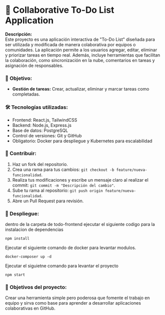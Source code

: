 # 📝 Collaborative To-Do List Application

**Descripción:**  
Este proyecto es una aplicación interactiva de "To-Do List" diseñada para ser utilizada y modificada de manera colaborativa por equipos o comunidades. La aplicación permite a los usuarios agregar, editar, eliminar y priorizar tareas en tiempo real. Además, incluye herramientas que facilitan la colaboración, como sincronización en la nube, comentarios en tareas y asignación de responsables.

### 📌 **Objetivo:**
- **Gestión de tareas:** Crear, actualizar, eliminar y marcar tareas como completadas.


### 🛠️ **Tecnologías utilizadas:**
- Frontend: React.js, TailwindCSS
- Backend: Node.js, Express.js
- Base de datos: PostgreSQL
- Control de versiones: Git y GitHub
- Obligatorio: Docker para despliegue y Kubernetes para escalabilidad

### 🚀 **Contribuir:**
1. Haz un fork del repositorio.
2. Crea una rama para tus cambios: `git checkout -b feature/nueva-funcionalidad`.
3. Realiza tus modificaciones y escribe un mensaje claro al realizar el commit: `git commit -m "Descripción del cambio"`.
4. Sube tu rama al repositorio: `git push origin feature/nueva-funcionalidad`.
5. Abre un Pull Request para revisión.

### 🚀 **Despliegue:**
dentro de la carpeta de todo-frontend ejecutar el siguiente codigo para la instalacion de dependencias
```
npm install
```
Ejecutar el siguiente comando de docker para levantar modulos.
```
docker-composer up -d
```
Ejecutar el siguietne comando para levantar el proyecto
```
npm start
```


### 🎯 **Objetivos del proyecto:**
Crear una herramienta simple pero poderosa que fomente el trabajo en equipo y sirva como base para aprender a desarrollar aplicaciones colaborativas en GitHub.
